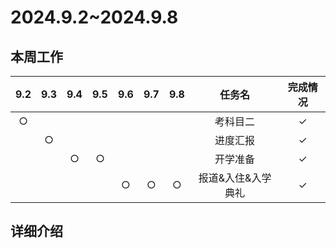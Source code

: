 # 2024.9.2~2024.9.8
## 本周工作

| 9.2 | 9.3 | 9.4 | 9.5 | 9.6 | 9.7 | 9.8 | 任务名 | 完成情况 |
| :--: | :--: | :--: | :--: | :--: | :--: | :--: | :---: | :-----: |
| $\bigcirc$ |  |  |  |  |  |  | 考科目二 | $\checkmark$ |
|  | $\bigcirc$ |  |  |  |  |  | 进度汇报 | $\checkmark$ |
|  |  | $\bigcirc$ | $\bigcirc$ |  |   |  | 开学准备 | $\checkmark$ |
|  |  |  |  | $\bigcirc$ | $\bigcirc$ | $\bigcirc$ | 报道&入住&入学典礼 | $\checkmark$ |

## 详细介绍
